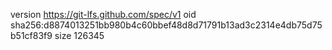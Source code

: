 version https://git-lfs.github.com/spec/v1
oid sha256:d8874013251bb980b4c60bbef48d8d71791b13ad3c2314e4db75d75b51cf83f9
size 126345
